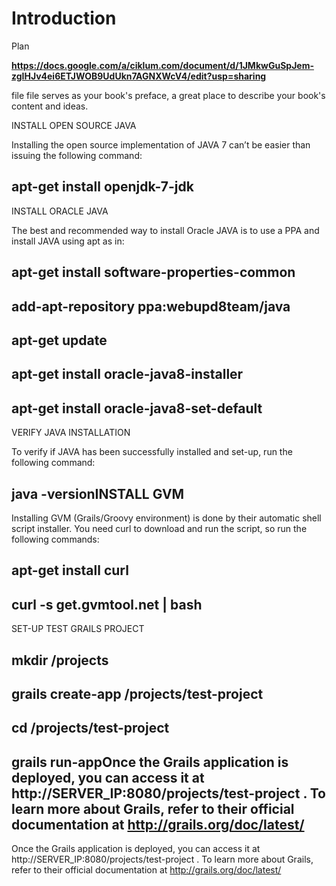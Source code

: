# Introduction

Plan

**https://docs.google.com/a/ciklum.com/document/d/1JMkwGuSpJem-zgIHJv4ei6ETJWOB9UdUkn7AGNXWcV4/edit?usp=sharing**

 file file serves as your book's preface, a great place to describe your book's content and ideas.

 INSTALL OPEN SOURCE JAVA

Installing the open source implementation of JAVA 7 can’t be easier than issuing the following command:

## apt-get install openjdk-7-jdk
INSTALL ORACLE JAVA

The best and recommended way to install Oracle JAVA is to use a PPA and install JAVA using apt as in:

## apt-get install software-properties-common
## add-apt-repository ppa:webupd8team/java
## apt-get update
## apt-get install oracle-java8-installer
## apt-get install oracle-java8-set-default
VERIFY JAVA INSTALLATION

To verify if JAVA has been successfully installed and set-up, run the following command:

## java -versionINSTALL GVM
Installing GVM (Grails/Groovy environment) is done by their automatic shell script installer. You need curl to download and run the script, so run the following commands:

## apt-get install curl
## curl -s get.gvmtool.net | bash
SET-UP TEST GRAILS PROJECT
## mkdir /projects
## grails create-app /projects/test-project
## cd /projects/test-project
## grails run-appOnce the Grails application is deployed, you can access it at http://SERVER_IP:8080/projects/test-project . To learn more about Grails, refer to their official documentation at http://grails.org/doc/latest/

Once the Grails application is deployed, you can access it at http://SERVER_IP:8080/projects/test-project . To learn more about Grails, refer to their official documentation at http://grails.org/doc/latest/


